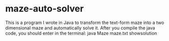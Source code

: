 maze-auto-solver
================

This is a program I wrote in Java to transform the text-form maze into a two dimensional maze and automatically solve it. After you compile the java code, you should enter in the terminal:
java Maze maze.txt showsolution
